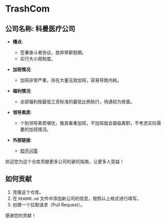 # TrashCom

## 公司名称: 科曼医疗公司

- **槽点**:
  - 签署奋斗者协议，放弃带薪假期。
  - 实行大小周制度。
  
- **加班情况**:
  - 加班非常严重，存在大量无效加班，容易导致内耗。
  
- **福利情况**:
  - 全部福利按最低工资标准的最低比例执行，待遇较为吝啬。

- **领导素质**:
  - 个别领导素质堪忧，极其看重加班，不加班就会面临离职，不考虑实际需要的加班情况。

- **外部链接**:
  - [知乎问答](https://www.zhihu.com/question/496434320/answer/3416121158)

欢迎您为这个仓库贡献更多公司的避坑指南，让更多人受益！

## 如何贡献

1. 克隆这个仓库。
2. 在 `README.md` 文件中添加新公司的信息，按照以上格式进行填写。
3. 创建一个拉取请求（Pull Request）。

感谢您的贡献！
